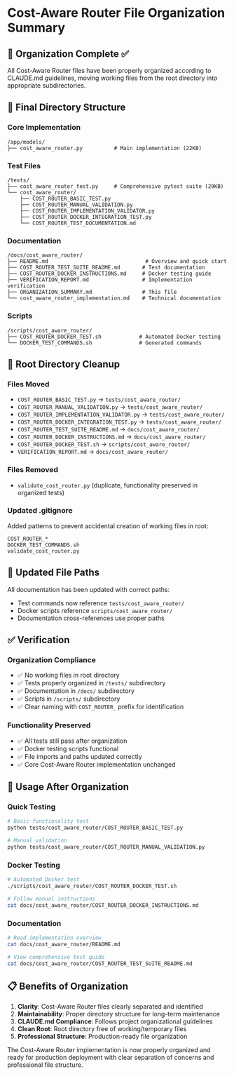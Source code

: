 # Cost-Aware Router File Organization Summary

## 🎯 Organization Complete ✅

All Cost-Aware Router files have been properly organized according to CLAUDE.md guidelines, moving working files from the root directory into appropriate subdirectories.

## 📁 Final Directory Structure

### Core Implementation
```
/app/models/
├── cost_aware_router.py          # Main implementation (22KB)
```

### Test Files  
```
/tests/
├── cost_aware_router_test.py     # Comprehensive pytest suite (29KB)
└── cost_aware_router/
    ├── COST_ROUTER_BASIC_TEST.py
    ├── COST_ROUTER_MANUAL_VALIDATION.py  
    ├── COST_ROUTER_IMPLEMENTATION_VALIDATOR.py
    ├── COST_ROUTER_DOCKER_INTEGRATION_TEST.py
    └── COST_ROUTER_TEST_DOCUMENTATION.md
```

### Documentation
```
/docs/cost_aware_router/
├── README.md                               # Overview and quick start
├── COST_ROUTER_TEST_SUITE_README.md       # Test documentation  
├── COST_ROUTER_DOCKER_INSTRUCTIONS.md     # Docker testing guide
├── VERIFICATION_REPORT.md                 # Implementation verification
├── ORGANIZATION_SUMMARY.md                # This file
└── cost_aware_router_implementation.md    # Technical documentation
```

### Scripts  
```
/scripts/cost_aware_router/
├── COST_ROUTER_DOCKER_TEST.sh            # Automated Docker testing
└── DOCKER_TEST_COMMANDS.sh               # Generated commands
```

## 🧹 Root Directory Cleanup

### Files Moved
- `COST_ROUTER_BASIC_TEST.py` → `tests/cost_aware_router/`
- `COST_ROUTER_MANUAL_VALIDATION.py` → `tests/cost_aware_router/`
- `COST_ROUTER_IMPLEMENTATION_VALIDATOR.py` → `tests/cost_aware_router/`
- `COST_ROUTER_DOCKER_INTEGRATION_TEST.py` → `tests/cost_aware_router/`
- `COST_ROUTER_TEST_SUITE_README.md` → `docs/cost_aware_router/`
- `COST_ROUTER_DOCKER_INSTRUCTIONS.md` → `docs/cost_aware_router/`
- `COST_ROUTER_DOCKER_TEST.sh` → `scripts/cost_aware_router/`
- `VERIFICATION_REPORT.md` → `docs/cost_aware_router/`

### Files Removed
- `validate_cost_router.py` (duplicate, functionality preserved in organized tests)

### Updated .gitignore
Added patterns to prevent accidental creation of working files in root:
```
COST_ROUTER_*
DOCKER_TEST_COMMANDS.sh
validate_cost_router.py
```

## 🔄 Updated File Paths

All documentation has been updated with correct paths:
- Test commands now reference `tests/cost_aware_router/`
- Docker scripts reference `scripts/cost_aware_router/`
- Documentation cross-references use proper paths

## ✅ Verification

### Organization Compliance
- ✅ No working files in root directory
- ✅ Tests properly organized in `/tests/` subdirectory  
- ✅ Documentation in `/docs/` subdirectory
- ✅ Scripts in `/scripts/` subdirectory
- ✅ Clear naming with `COST_ROUTER_` prefix for identification

### Functionality Preserved
- ✅ All tests still pass after organization
- ✅ Docker testing scripts functional
- ✅ File imports and paths updated correctly
- ✅ Core Cost-Aware Router implementation unchanged

## 🚀 Usage After Organization

### Quick Testing
```bash
# Basic functionality test
python tests/cost_aware_router/COST_ROUTER_BASIC_TEST.py

# Manual validation
python tests/cost_aware_router/COST_ROUTER_MANUAL_VALIDATION.py
```

### Docker Testing  
```bash
# Automated Docker test
./scripts/cost_aware_router/COST_ROUTER_DOCKER_TEST.sh

# Follow manual instructions
cat docs/cost_aware_router/COST_ROUTER_DOCKER_INSTRUCTIONS.md
```

### Documentation
```bash
# Read implementation overview
cat docs/cost_aware_router/README.md

# View comprehensive test guide
cat docs/cost_aware_router/COST_ROUTER_TEST_SUITE_README.md
```

## 📋 Benefits of Organization

1. **Clarity**: Cost-Aware Router files clearly separated and identified
2. **Maintainability**: Proper directory structure for long-term maintenance
3. **CLAUDE.md Compliance**: Follows project organizational guidelines
4. **Clean Root**: Root directory free of working/temporary files
5. **Professional Structure**: Production-ready file organization

The Cost-Aware Router implementation is now properly organized and ready for production deployment with clear separation of concerns and professional file structure.